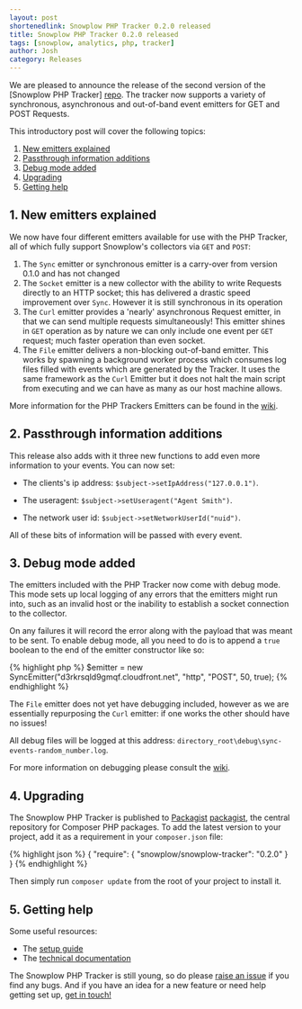 ```yaml
---
layout: post
shortenedlink: Snowplow PHP Tracker 0.2.0 released
title: Snowplow PHP Tracker 0.2.0 released
tags: [snowplow, analytics, php, tracker]
author: Josh
category: Releases
---
```


We are pleased to announce the release of the second version of the [Snowplow PHP Tracker] [repo]. The tracker now supports a variety of synchronous, asynchronous and out-of-band event emitters for GET and POST Requests.

This introductory post will cover the following topics:

1. [New emitters explained](/blog/2014/10/15/snowplow-php-tracker-0.2.0-released/#emitters)
2. [Passthrough information additions](/blog/2014/10/15/snowplow-php-tracker-0.2.0-released/#passthroughs)
3. [Debug mode added](/blog/2014/10/15/snowplow-php-tracker-0.2.0-released/#debug)
4. [Upgrading](/blog/2014/10/15/snowplow-php-tracker-0.2.0-released/#upgrading)
5. [Getting help](/blog/2014/10/15/snowplow-php-tracker-0.2.0-released/#help)

<!--more-->

<div class="html">
<h2><a name="emitters">1. New emitters explained</a></h2>
</div>

We now have four different emitters available for use with the PHP Tracker, all of which fully support Snowplow's collectors via `GET` and `POST`:

1. The `Sync` emitter or synchronous emitter is a carry-over from version 0.1.0 and has not changed
2. The `Socket` emitter is a new collector with the ability to write Requests directly to an HTTP socket; this has delivered a drastic speed improvement over `Sync`.  However it is still synchronous in its operation
3. The `Curl` emitter provides a 'nearly' asynchronous Request emitter, in that we can send multiple requests simultaneously! This emitter shines in `GET` operation as by nature we can only include one event per `GET` request; much faster operation than even socket.
4. The `File` emitter delivers a non-blocking out-of-band emitter. This works by spawning a background worker process which consumes log files filled with events which are generated by the Tracker. It uses the same framework as the `Curl` Emitter but it does not halt the main script from executing and we can have as many as our host machine allows.

More information for the PHP Trackers Emitters can be found in the [wiki][technical-documentation].

<div class="html">
<h2><a name="passthroughs">2. Passthrough information additions</a></h2>
</div>

This release also adds with it three new functions to add even more information to your events.  You can now set:

- The clients's ip address: `$subject->setIpAddress("127.0.0.1")`.

- The useragent: `$subject->setUseragent("Agent Smith")`.

- The network user id: `$subject->setNetworkUserId("nuid")`.

All of these bits of information will be passed with every event.

<div class="html">
<h2><a name="debug">3. Debug mode added</a></h2>
</div>

The emitters included with the PHP Tracker now come with debug mode. This mode sets up local logging of any errors that the emitters might run into, such as an invalid host or the inability to establish a socket connection to the collector.

On any failures it will record the error along with the payload that was meant to be sent. To enable debug mode, all you need to do is to append a `true` boolean to the end of the emitter constructor like so:

{% highlight php %}
$emitter = new SyncEmitter("d3rkrsqld9gmqf.cloudfront.net", "http", "POST", 50, true);
{% endhighlight %}

The `File` emitter does not yet have debugging included, however as we are essentially repurposing the `Curl` emitter: if one works the other should have no issues!

All debug files will be logged at this address: `directory_root\debug\sync-events-random_number.log`.

For more information on debugging please consult the [wiki][technical-documentation].

<div class="html">
<h2><a name="upgrading">4. Upgrading</a></h2>
</div>

The Snowplow PHP Tracker is published to [Packagist] [packagist], the central repository for Composer PHP packages. To add the latest version to your project, add it as a requirement in your `composer.json` file:

{% highlight json %}
{
    "require": {
        "snowplow/snowplow-tracker": "0.2.0"
    }
}
{% endhighlight %}

Then simply run `composer update` from the root of your project to install it.

<div class="html">
<h2><a name="help">5. Getting help</a></h2>
</div>

Some useful resources:

* The [setup guide][setup]
* The [technical documentation][technical-documentation]

The Snowplow PHP Tracker is still young, so do please [raise an issue][issues] if you find any bugs. And if you have an idea for a new feature or need help getting set up, [get in touch!][talk-to-us]

[repo]: https://github.com/snowplow/snowplow-php-tracker
[packagist]: https://packagist.org/
[setup]: https://github.com/snowplow/snowplow/wiki/PHP-Tracker-Setup
[technical-documentation]: https://github.com/snowplow/snowplow/wiki/PHP-Tracker
[issues]: https://github.com/snowplow/snowplow-php-tracker/issues
[talk-to-us]: https://github.com/snowplow/snowplow/wiki/Talk-to-us
